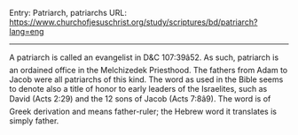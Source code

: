 Entry: Patriarch, patriarchs
URL: https://www.churchofjesuschrist.org/study/scriptures/bd/patriarch?lang=eng

---

A patriarch is called an evangelist in D&C 107:39â52. As such, patriarch is an ordained office in the Melchizedek Priesthood. The fathers from Adam to Jacob were all patriarchs of this kind. The word as used in the Bible seems to denote also a title of honor to early leaders of the Israelites, such as David (Acts 2:29) and the 12 sons of Jacob (Acts 7:8â9). The word is of Greek derivation and means father-ruler; the Hebrew word it translates is simply father.

